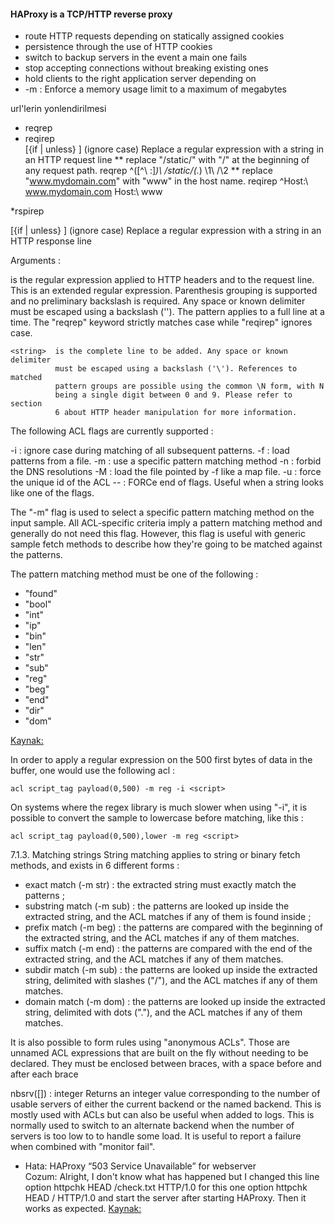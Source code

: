 #### HAProxy is a TCP/HTTP reverse proxy 

* route HTTP requests depending on statically assigned cookies
* persistence through the use of HTTP cookies
* switch to backup servers in the event a main one fails
* stop accepting connections without breaking existing ones
* hold clients to the right application server depending on 
* -m <megs>: Enforce a memory usage limit to a maximum of <megs> megabytes


url'lerin yonlendirilmesi
* reqrep  <search> <string>
* reqirep <search> <string> [{if | unless} <cond>]   (ignore case)
Replace a regular expression with a string in an HTTP request line
** replace "/static/" with "/" at the beginning of any request path.
reqrep ^([^\ :]*)\ /static/(.*)     \1\ /\2
** replace "www.mydomain.com" with "www" in the host name.
reqirep ^Host:\ www.mydomain.com   Host:\ www

*rspirep <search> <string> [{if | unless} <cond>]  (ignore case)
Replace a regular expression with a string in an HTTP response line




  Arguments :
    <search>  is the regular expression applied to HTTP headers and to the
              request line. This is an extended regular expression. Parenthesis
              grouping is supported and no preliminary backslash is required.
              Any space or known delimiter must be escaped using a backslash
              ('\'). The pattern applies to a full line at a time. The "reqrep"
              keyword strictly matches case while "reqirep" ignores case.

    <string>  is the complete line to be added. Any space or known delimiter
              must be escaped using a backslash ('\'). References to matched
              pattern groups are possible using the common \N form, with N
              being a single digit between 0 and 9. Please refer to section
              6 about HTTP header manipulation for more information.



The following ACL flags are currently supported :

   -i : ignore case during matching of all subsequent patterns.
   -f : load patterns from a file.
   -m : use a specific pattern matching method
   -n : forbid the DNS resolutions
   -M : load the file pointed by -f like a map file.
   -u : force the unique id of the ACL
   -- : FORCe end of flags. Useful when a string looks like one of the flags.


The "-m" flag is used to select a specific pattern matching method on the input
sample. All ACL-specific criteria imply a pattern matching method and generally
do not need this flag. However, this flag is useful with generic sample fetch
methods to describe how they're going to be matched against the patterns.


 The pattern matching method must be one of the following :

- "found"
- "bool"
- "int"
- "ip"
- "bin"
- "len"
- "str"
- "sub"
- "reg"
- "beg"
- "end"
- "dir"
- "dom"

[Kaynak:](http://cbonte.github.io/haproxy-dconv/configuration-1.5.html#7)

In order to apply a regular expression on the 500 first bytes of data in the
buffer, one would use the following acl :

    acl script_tag payload(0,500) -m reg -i <script>

On systems where the regex library is much slower when using "-i", it is
possible to convert the sample to lowercase before matching, like this :

    acl script_tag payload(0,500),lower -m reg <script>

7.1.3. Matching strings
String matching applies to string or binary fetch methods, and exists in 6
different forms :

  - exact match     (-m str) : the extracted string must exactly match the
    patterns ;
  - substring match (-m sub) : the patterns are looked up inside the
    extracted string, and the ACL matches if any of them is found inside ;
  - prefix match    (-m beg) : the patterns are compared with the beginning of
    the extracted string, and the ACL matches if any of them matches.
  - suffix match    (-m end) : the patterns are compared with the end of the
    extracted string, and the ACL matches if any of them matches.
  - subdir match    (-m sub) : the patterns are looked up inside the extracted
    string, delimited with slashes ("/"), and the ACL matches if any of them
    matches.
  - domain match    (-m dom) : the patterns are looked up inside the extracted
    string, delimited with dots ("."), and the ACL matches if any of them
    matches.

It is also possible to form rules using "anonymous ACLs". Those are unnamed ACL
expressions that are built on the fly without needing to be declared. They must
be enclosed between braces, with a space before and after each brace

nbsrv([<backend>]) : integer
Returns an integer value corresponding to the number of usable servers of
either the current backend or the named backend. This is mostly used with
ACLs but can also be useful when added to logs. This is normally used to
switch to an alternate backend when the number of servers is too low to
to handle some load. It is useful to report a failure when combined with
"monitor fail".

* Hata: HAProxy “503 Service Unavailable” for webserver   
Cozum: Alright, I don't know what has happened but I changed this line option httpchk
HEAD /check.txt HTTP/1.0 for this one option httpchk HEAD / HTTP/1.0 and start
the server after starting HAProxy. Then it works as expected.
[Kaynak:](http://serverfault.com/questions/433936/haproxy-503-service-unavailable-for-webserver-running-on-a-kvm-virtual-machine)
